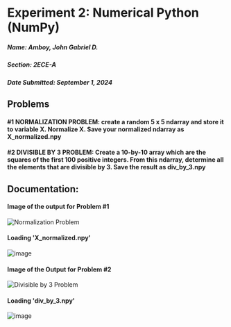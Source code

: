 # Experiment 2: Numerical Python (NumPy)
##### Name: Amboy, John Gabriel D.
##### Section: 2ECE-A
##### Date Submitted: September 1, 2024

## Problems

#### **#1 NORMALIZATION PROBLEM:** create a random 5 x 5 ndarray and store it to variable X. Normalize X. Save your normalized ndarray as X_normalized.npy

#### **#2 DIVISIBLE BY 3 PROBLEM:** Create a 10-by-10 array which are the squares of the first 100 positive integers. From this ndarray, determine all the elements that are divisible by 3. Save the result as div_by_3.npy

## Documentation:

#### Image of the output for Problem #1

![Normalization Problem](https://github.com/user-attachments/assets/03005fbb-6b3b-4622-a98b-a9aac155ebde)


#### Loading 'X_normalized.npy'

![image](https://github.com/user-attachments/assets/82e58d03-f042-4a31-8d84-3eaa7c590349)


#### Image of the Output for Problem #2

![Divisible by 3 Problem](https://github.com/user-attachments/assets/75e655c8-9a05-4f7a-babe-72ac9d2d6a4e)

#### Loading 'div_by_3.npy'

![image](https://github.com/user-attachments/assets/933edf88-5c45-45a1-9c31-210d6272451b)
